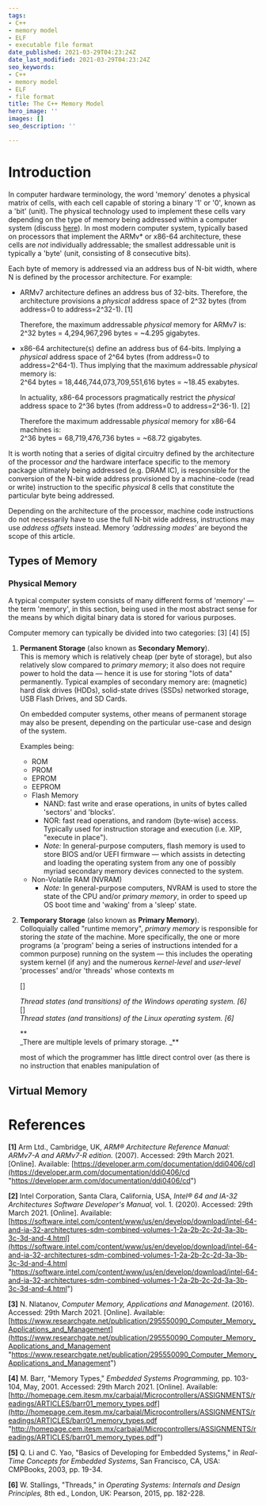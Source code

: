 ```yaml
---
tags:
- C++
- memory model
- ELF
- executable file format
date_published: 2021-03-29T04:23:24Z
date_last_modified: 2021-03-29T04:23:24Z
seo_keywords:
- C++
- memory model
- ELF
- file format
title: The C++ Memory Model
hero_image: ''
images: []
seo_description: ''

---
```

# Introduction

In computer hardware terminology, the word 'memory' denotes a physical matrix of cells, with each cell capable of storing a binary '1' or '0', known as a 'bit' (unit). The physical technology used to implement these cells vary depending on the type of memory being addressed within a computer system (discuss [here](#types-of-memory)). In most modern computer system, typically based on processors that implement the ARMv* or x86-64 architecture, these cells are _not_ individually addressable; the smallest addressable unit is typically a 'byte' (unit, consisting of 8 consecutive bits).

Each byte of memory is addressed via an address bus of N-bit width, where N is defined by the processor architecture. For example:

* ARMv7 architecture defines an address bus of 32-bits. Therefore, the architecture provisions a _physical_ address space of 2^32 bytes (from address=0 to address=2^32-1). \[1\]

  Therefore, the maximum addressable _physical_ memory for ARMv7 is:  
  2^32 bytes = 4,294,967,296 bytes = \~4.295 gigabytes.
* x86-64 architecture(s) define an address bus of 64-bits. Implying a _physical_ address space of 2^64 bytes (from address=0 to address=2^64-1). Thus implying that the maximum addressable _physical_ memory is:  
  2^64 bytes = 18,446,744,073,709,551,616 bytes = \~18.45 exabytes.

  In actuality,  x86-64 processors pragmatically restrict the _physical_ address space to 2^36 bytes (from address=0 to address=2^36-1). \[2\]

  Therefore the maximum addressable _physical_ memory for x86-64 machines is:  
  2^36 bytes = 68,719,476,736 bytes = \~68.72 gigabytes.

It is worth noting that a series of digital circuitry defined by the architecture of the processor _and_ the hardware interface specific to the memory package ultimately being addressed (e.g. DRAM IC), is responsible for the conversion of the N-bit wide address provisioned by a machine-code (read or write) instruction to the specific _physical_ 8 cells that constitute the particular byte being addressed.

Depending on the architecture of the processor, machine code instructions do not necessarily have to use the full N-bit wide address, instructions may use _address offsets_ instead. Memory _'addressing modes'_ are beyond the scope of this article.

## Types of Memory

### Physical Memory

A typical computer system consists of many different forms of 'memory' — the term 'memory', in this section, being used in the most abstract sense for the means by which digital binary data is stored for various purposes.

Computer memory can typically be divided into two categories: \[3\] \[4\] \[5\]

1. **Permanent Storage** (also known as **Secondary Memory**).  
   This is memory which is relatively cheap (per byte of storage), but also relatively slow compared to _primary memory_; it also does not require power to hold the data — hence it is use for storing "lots of data" permanently. Typical examples of secondary memory are: (magnetic) hard disk drives (HDDs), solid-state drives (SSDs) networked storage, USB Flash Drives, and SD Cards.

   On embedded computer systems, other means of permanent storage may also be present, depending on the particular use-case and design of the system.

   Examples being:
   * ROM
   * PROM
   * EPROM
   * EEPROM
   * Flash Memory
     * NAND: fast write and erase operations, in units of bytes called 'sectors' and 'blocks'.
     * NOR: fast read operations, and random (byte-wise) access. Typically used for instruction storage and execution (i.e. XIP, "execute in place").
     * _Note:_ In general-purpose computers, flash memory is used to store BIOS and/or UEFI firmware — which assists in detecting and loading the operating system from any one of possibly myriad secondary memory devices connected to the system.
   * Non-Volatile RAM (NVRAM)
     * _Note:_ In general-purpose computers, NVRAM is used to store the state of the CPU and/or _primary memory_, in order to speed up OS boot time and 'waking' from a 'sleep' state.
2. **Temporary Storage** (also known as **Primary Memory**).  
   Colloquially called "runtime memory", _primary memory_ is responsible for storing the _state_ of the machine. More specifically, the one or more programs (a 'program' being a series of instructions intended for a common purpose) running on the system — this includes the operating system kernel (if any) and the numerous _kernel-level_ and _user-level_ 'processes' and/or 'threads' whose contexts m  
     
   \[\]

   _Thread states (and transitions) of the Windows operating system. \[6\]_  
   \[\]  
   _Thread states (and transitions) of the Linux operating system. \[6\]_

   **  
   _There are multiple levels of primary storage. _**

   most of which the programmer has little direct control over (as there is no instruction that enables manipulation of 

## Virtual Memory

# References

**\[1\]** Arm Ltd., Cambridge, UK, _ARM® Architecture Reference Manual: ARMv7-A and ARMv7-R edition._ (2007). Accessed: 29th March 2021. \[Online\]. Available: [https://developer.arm.com/documentation/ddi0406/cd](https://developer.arm.com/documentation/ddi0406/cd "https://developer.arm.com/documentation/ddi0406/cd")

**\[2\]** Intel Corporation, Santa Clara, California, USA, _Intel® 64 and IA-32 Architectures Software Developer's Manual,_ vol. 1. (2020). Accessed: 29th March 2021. \[Online\]. Available: [https://software.intel.com/content/www/us/en/develop/download/intel-64-and-ia-32-architectures-sdm-combined-volumes-1-2a-2b-2c-2d-3a-3b-3c-3d-and-4.html](https://software.intel.com/content/www/us/en/develop/download/intel-64-and-ia-32-architectures-sdm-combined-volumes-1-2a-2b-2c-2d-3a-3b-3c-3d-and-4.html "https://software.intel.com/content/www/us/en/develop/download/intel-64-and-ia-32-architectures-sdm-combined-volumes-1-2a-2b-2c-2d-3a-3b-3c-3d-and-4.html")

**\[3\]** N. Nlatanov, _Computer Memory, Applications and Management_. (2016). Accessed: 29th March 2021. \[Online\]. Available: [https://www.researchgate.net/publication/295550090_Computer_Memory_Applications_and_Management](https://www.researchgate.net/publication/295550090_Computer_Memory_Applications_and_Management "https://www.researchgate.net/publication/295550090_Computer_Memory_Applications_and_Management")

**\[4\]** M. Barr, "Memory Types," _Embedded Systems Programming,_ pp. 103-104, May, 2001. Accessed: 29th March 2021. \[Online\]. Available: [http://homepage.cem.itesm.mx/carbajal/Microcontrollers/ASSIGNMENTS/readings/ARTICLES/barr01_memory_types.pdf](http://homepage.cem.itesm.mx/carbajal/Microcontrollers/ASSIGNMENTS/readings/ARTICLES/barr01_memory_types.pdf "http://homepage.cem.itesm.mx/carbajal/Microcontrollers/ASSIGNMENTS/readings/ARTICLES/barr01_memory_types.pdf")

**\[5\]** Q. Li and C. Yao, "Basics of Developing for Embedded Systems," in _Real-Time Concepts for Embedded Systems_, San Francisco, CA, USA: CMPBooks, 2003, pp. 19-34.

**\[6\]** W. Stallings, "Threads," in _Operating Systems: Internals and Design Principles,_ 8th ed., London, UK: Pearson, 2015, pp. 182-228.